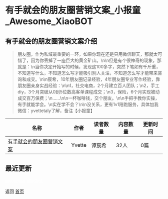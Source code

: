 # 有手就会的朋友圈营销文案_小报童_Awesome_XiaoBOT

## 有手就会的朋友圈营销文案介绍
> 朋友圈，作为私域最重要的一环，如果你现在还是只用微信聊天，那就太可惜了，因为你丢掉了一座巨大的黄金矿山。\n\n但是有个很神奇的现象，那就是：\n当你决定开始写的时候，发现这100多字，突然下笔如有千斤重，不知道写什么，不知道怎么写才能吸引别人关注，不知道怎么写才能带来咨询和成交。\n\n宸希，10年朋友圈记录经验，4年朋友圈专业写作经验，靠朋友圈亲身实战经验：\n\n1，社交电商，2个月建立百人团队；\n2，手工diy，3个月突破从0到5位数高客单课程成交；\n3，保险，6个月实现被动成交百万保费；\n……\n\n一杯咖啡钱，交个朋友。\n\n手把手教你实操，有手就能学会。\n实在学不会？\n\n没关系，更有1v1陪跑服务，具体加我微信：yvettetaly了解，备注【小报童】  
  


|名称|作者|读者数量|内容数量|更新时间|
|---|---|---|---|---|
|[有手就会的朋友圈营销文案](https://xiaobot.net/p/yvette?refer=0b133df9-27dc-423b-8101-639049001c13)|Yvette | 谭宸希|32人|0篇|2024-11-01|

## 最近更新



<a href="https://github.com/Reno9527/awesome-xiaobot" style="color: white; text-decoration: none;">awesome-xiaobot</a>

返回 [首页](../README.md)
